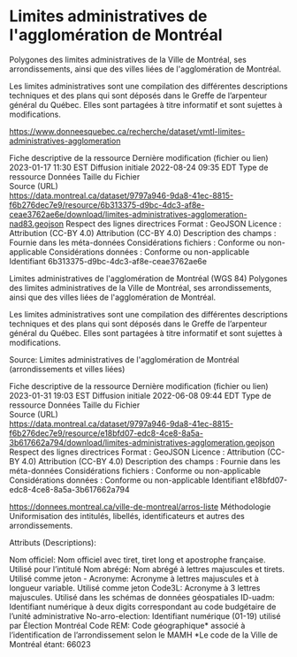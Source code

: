 # Limites administratives de l'agglomération de Montréal

Polygones des limites administratives de la Ville de Montréal, ses arrondissements, ainsi que des villes liées de l'agglomération de Montréal.

Les limites administratives sont une compilation des différentes descriptions techniques et des plans qui sont déposés dans le Greffe de l’arpenteur général du Québec. Elles sont partagées à titre informatif et sont sujettes à modifications.

https://www.donneesquebec.ca/recherche/dataset/vmtl-limites-administratives-agglomeration


Fiche descriptive de la ressource
Dernière modification (fichier ou lien)	2023-01-17 11:30 EST
Diffusion initiale	2022-08-24 09:35 EDT
Type de ressource	Données
Taille du Fichier	
Source (URL)	
https://data.montreal.ca/dataset/9797a946-9da8-41ec-8815-f6b276dec7e9/resource/6b313375-d9bc-4dc3-af8e-ceae3762ae6e/download/limites-administratives-agglomeration-nad83.geojson
Respect des lignes directrices	 Format : GeoJSON
 Licence : Attribution (CC-BY 4.0) Attribution (CC-BY 4.0)
 Description des champs : Fournie dans les méta-données
 Considérations fichiers : Conforme ou non-applicable
 Considérations données : Conforme ou non-applicable
Identifiant	6b313375-d9bc-4dc3-af8e-ceae3762ae6e



Limites administratives de l'agglomération de Montréal (WGS 84)
Polygones des limites administratives de la Ville de Montréal, ses arrondissements, ainsi que des villes liées de l'agglomération de Montréal.

Les limites administratives sont une compilation des différentes descriptions techniques et des plans qui sont déposés dans le Greffe de l’arpenteur général du Québec. Elles sont partagées à titre informatif et sont sujettes à modifications.

Source: Limites administratives de l'agglomération de Montréal (arrondissements et villes liées)


Fiche descriptive de la ressource
Dernière modification (fichier ou lien)	2023-01-31 19:03 EST
Diffusion initiale	2022-06-08 09:44 EDT
Type de ressource	Données
Taille du Fichier	
Source (URL)	
https://data.montreal.ca/dataset/9797a946-9da8-41ec-8815-f6b276dec7e9/resource/e18bfd07-edc8-4ce8-8a5a-3b617662a794/download/limites-administratives-agglomeration.geojson
Respect des lignes directrices	 Format : GeoJSON
 Licence : Attribution (CC-BY 4.0) Attribution (CC-BY 4.0)
 Description des champs : Fournie dans les méta-données
 Considérations fichiers : Conforme ou non-applicable
 Considérations données : Conforme ou non-applicable
Identifiant	e18bfd07-edc8-4ce8-8a5a-3b617662a794



https://donnees.montreal.ca/ville-de-montreal/arros-liste
Méthodologie
Uniformisation des intitulés, libellés, identificateurs et autres des arrondissements.

Attributs (Descriptions):

Nom officiel: Nom officiel avec tiret, tiret long et apostrophe française. Utilisé pour l’intitulé
Nom abrégé: Nom abrégé à lettres majuscules et tirets. Utilisé comme jeton - Acronyme: Acronyme à lettres majuscules et à longueur variable. Utilisé comme jeton
Code3L: Acronyme à 3 lettres majuscules. Utilisé dans les schémas de données géospatiales
ID-uadm: Identifiant numérique à deux digits correspondant au code budgétaire de l’unité administrative
No-arro-election: Identifiant numérique (01-19) utilisé par Élection Montréal
Code REM: Code géographique* associé à l’identification de l’arrondissement selon le MAMH
*Le code de la Ville de Montréal étant: 66023